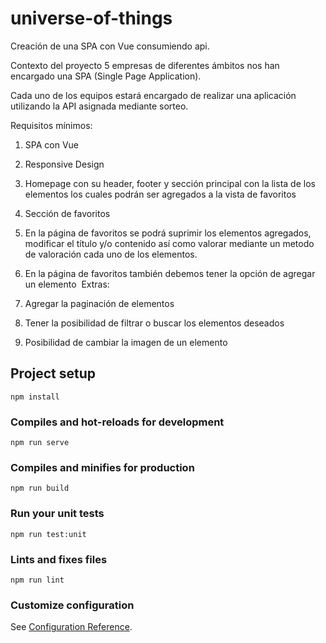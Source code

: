 # universe-of-things
Creación de una SPA con Vue consumiendo api.

Contexto del proyecto
5 empresas de diferentes ámbitos nos han encargado una SPA (Single Page Application).

Cada uno de los equipos estará encargado de realizar una aplicación utilizando la API asignada mediante sorteo.

Requisitos mínimos:

1. SPA con Vue
2. Responsive Design
3. Homepage con su header, footer y sección principal con la lista de los elementos los cuales podrán ser agregados a la vista de favoritos
4. Sección de favoritos
5. En la página de favoritos se podrá suprimir los elementos agregados, modificar el título y/o contenido así como valorar mediante un metodo de valoración cada uno de los elementos.
6. En la página de favoritos también debemos tener la opción de agregar un elemento
​
Extras:

1. Agregar la paginación de elementos
2. Tener la posibilidad de filtrar o buscar los elementos deseados
3. Posibilidad de cambiar la imagen de un elemento

## Project setup
```
npm install
```

### Compiles and hot-reloads for development
```
npm run serve
```

### Compiles and minifies for production
```
npm run build
```

### Run your unit tests
```
npm run test:unit
```

### Lints and fixes files
```
npm run lint
```

### Customize configuration
See [Configuration Reference](https://cli.vuejs.org/config/).
